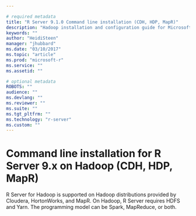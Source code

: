 ```yaml
---

# required metadata
title: "R Server 9.1.0 Command line installation (CDH, HDP, MapR)"
description: "Hadoop installation and configuration guide for Microsoft R Server version 9.x"
keywords: ""
author: "HeidiSteen"
manager: "jhubbard"
ms.date: "03/10/2017"
ms.topic: "article"
ms.prod: "microsoft-r"
ms.service: ""
ms.assetid: ""

# optional metadata
ROBOTS: ""
audience: ""
ms.devlang: ""
ms.reviewer: ""
ms.suite: ""
ms.tgt_pltfrm: ""
ms.technology: "r-server"
ms.custom: ""
---
```


# Command line installation for R Server 9.x on Hadoop (CDH, HDP, MapR)

R Server for Hadoop is supported on Hadoop distributions provided by Cloudera, HortonWorks, and MapR. On Hadoop, R Server requires HDFS and Yarn. The programming model can be Spark, MapReduce, or both.

